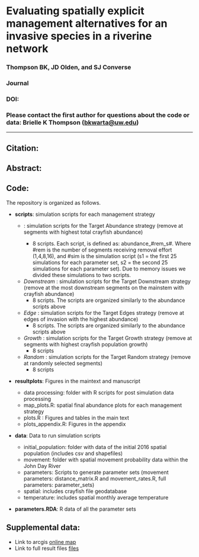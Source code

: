 # Evaluating spatially explicit management alternatives for an invasive species in a riverine network

### Thompson BK, JD Olden, and SJ Converse

### Journal

### DOI: 

### Please contact the first author for questions about the code or data: Brielle K Thompson (bkwarta@uw.edu)

__________________________________________________________________________________________________________________________________________

## Citation: 

## Abstract: 

## Code: 

The repository is organized as follows. 

* **scripts**: simulation scripts for each management strategy
  + <Abundance>: simulation scripts for the Target Abundance strategy (remove at segments with highest total crayfish abundance)
    - 8 scripts. Each script, is defined as: abundance_#rem_s#. Where #rem is the number of segments receiving removal effort (1,4,8,16), and #sim is the simulation script (s1 = the first 25 simulations for each parameter set, s2 = the second 25 simulations for each parameter set). Due to memory issues we divided these simulations to two scripts. 
  + <em>Downstream</em> : simulation scripts for the Target Downstream strategy (remove at the most downstream segments on the mainstem with crayfish abundance)
    - 8 scripts. The scripts are organized similarly to the abundance scripts above
  + <em>Edge</em> : simulation scripts for the Target Edges strategy (remove at edges of invasion with the highest abundance)
    - 8 scripts. The scripts are organized similarly to the abundance scripts above
  + <em>Growth</em> : simulation scripts for the Target Growth strategy (remove at segments with highest crayfish population growth) 
    - 8 scripts
  + <em>Random</em> : simulation scripts for the Target Random strategy (remove at randomly selected segments) 
    - 8 scripts
    
* **resultplots**: Figures in the maintext and manuscript
  + data processing: folder with R scripts for post simulation data processing 
  + map_plots.R: spatial final abundance plots for each management strategy
  + plots.R : Figures and tables in the main text 
  + plots_appendix.R: Figures in the appendix
  
* **data**: Data to run simulation scripts
  + initial_population: folder with data of the initial 2016 spatial population (includes csv and shapefiles)
  + movement: folder with spatial movement probability data within the John Day River
  + parameters: Scripts to generate parameter sets (movement parameters: distance_matrix.R and movement_rates.R, full parameters: parameter_sets)
  + spatial: includes crayfish file geodatabase
  + temperature: includes spatial monthly average temperature 
  

* **parameters.RDA**: R data of all the parameter sets  

## Supplemental data:
 * Link to arcgis [online map](https://uw.maps.arcgis.com/home/item.html?id=8ceee549c4b54b9f939060f099fb6508)
 * Link to full result files [files](https://zenodo.org/records/12761044?token=eyJhbGciOiJIUzUxMiJ9.eyJpZCI6IjNjMjllZTc5LTcyZmMtNDg1Ni04ZDBmLThmYjE0MTg4MTYwMiIsImRhdGEiOnt9LCJyYW5kb20iOiIwNWI0YTVmY2JiMzFiZmE0NjlkOTZiZGVmYWQ1MDA5NyJ9.xOVEaERtKzGM2Pe_evGMF6x2eShYL2jy9YojM3Kfel2OUyP7Aev3AFuh3sRtKtijH3RzwXTvfCn26xtf9Pyp_w)
 
